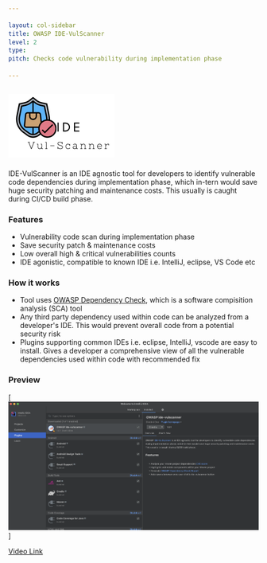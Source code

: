 ```yaml
---

layout: col-sidebar
title: OWASP IDE-VulScanner
level: 2
type: 
pitch: Checks code vulnerability during implementation phase

---
```

![IDE-VulScanner](/assets/images/logo-small.png)
---
IDE-VulScanner is an IDE agnostic tool for developers to identify vulnerable code dependencies during implementation phase, which in-tern would save huge security patching and maintenance costs. This usually is caught during CI/CD build phase.

### Features
* Vulnerability code scan during implementation phase
* Save security patch & maintenance costs
* Low overall high & critical vulnerabilities counts
* IDE agonistic, compatible to known IDE i.e. IntelliJ, eclipse, VS Code etc

### How it works
* Tool uses [OWASP Dependency Check](https://owasp.org/www-project-dependency-check/), which is a software compisition analysis (SCA) tool
* Any third party dependency used within code can be analyzed from a developer's IDE. This would prevent overall code from a potential security risk
* Plugins supporting common IDEs i.e. eclipse, IntelliJ, vscode are easy to install. Gives a developer a comprehensive view of all the vulnerable dependencies used within code with recommended fix

### Preview

[![intelliJ](/assets/images/intellij-plugin.png)]

[Video Link](https://www.youtube.com/watch?v=T2tFPMnX94c "OWASP IDE-VulScanner")



